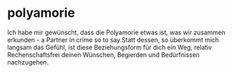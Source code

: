 # polyamorie

Ich habe mir gewünscht, dass die Polyamorie etwas ist, was wir zusammen erkunden - a Partner in crime so to say.Statt dessen, so überkommt mich langsam das Gefühl, ist diese Beziehungsform für dich ein Weg, relativ Rechenschaftsfrei deinen Wünschen, Begierden und Bedürfnissen nachzugehen.